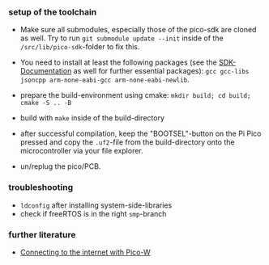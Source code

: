 ### setup of the toolchain
- Make sure all submodules, especially those of the pico-sdk are cloned as well. Try to run `git submodule update --init` inside of the `/src/lib/pico-sdk`-folder to fix this.

- You need to install at least the following packages (see the [SDK-Documentation](https://github.com/raspberrypi/pico-sdk) as well for further essential packages): `gcc gcc-libs jsoncpp arm-none-eabi-gcc arm-none-eabi-newlib`.

- prepare the build-environment using cmake: `mkdir build; cd build; cmake -S .. -B `
- build with `make` inside of the build-directory
- after successful compilation, keep the "BOOTSEL"-button on the Pi Pico pressed and copy the `.uf2`-file from the build-directory onto the microcontroller via your file explorer.
- un/replug the pico/PCB.


### troubleshooting

- `ldconfig` after installing system-side-libraries
- check if freeRTOS is in the right `smp`-branch

### further literature
- [Connecting to the internet with Pico-W](https://datasheets.raspberrypi.com/picow/connecting-to-the-internet-with-pico-w.pdf)